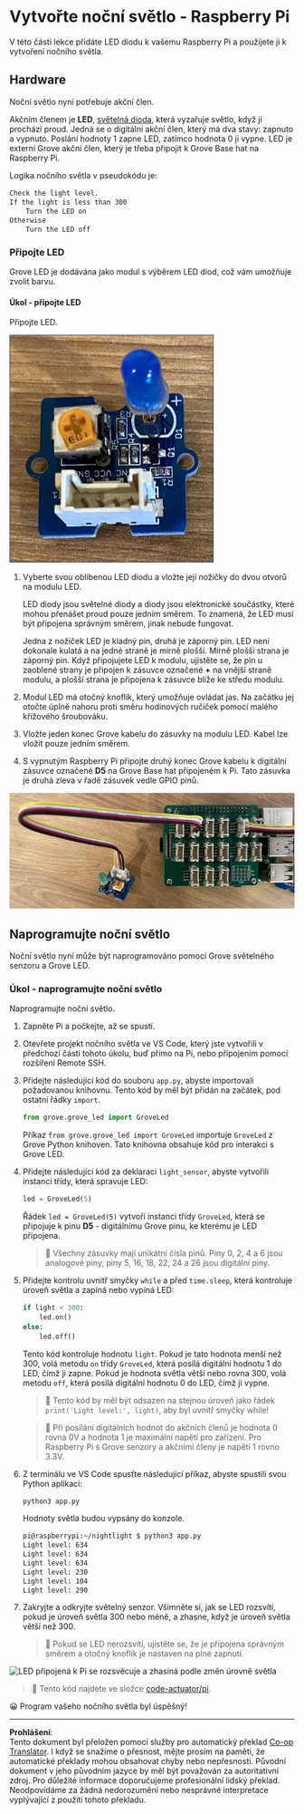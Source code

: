 <!--
CO_OP_TRANSLATOR_METADATA:
{
  "original_hash": "4db8a3879a53490513571df2f6cf7641",
  "translation_date": "2025-08-27T22:30:33+00:00",
  "source_file": "1-getting-started/lessons/3-sensors-and-actuators/pi-actuator.md",
  "language_code": "cs"
}
-->
# Vytvořte noční světlo - Raspberry Pi

V této části lekce přidáte LED diodu k vašemu Raspberry Pi a použijete ji k vytvoření nočního světla.

## Hardware

Noční světlo nyní potřebuje akční člen.

Akčním členem je **LED**, [světelná dioda](https://wikipedia.org/wiki/Light-emitting_diode), která vyzařuje světlo, když jí prochází proud. Jedná se o digitální akční člen, který má dva stavy: zapnuto a vypnuto. Poslání hodnoty 1 zapne LED, zatímco hodnota 0 ji vypne. LED je externí Grove akční člen, který je třeba připojit k Grove Base hat na Raspberry Pi.

Logika nočního světla v pseudokódu je:

```output
Check the light level.
If the light is less than 300
    Turn the LED on
Otherwise
    Turn the LED off
```

### Připojte LED

Grove LED je dodávána jako modul s výběrem LED diod, což vám umožňuje zvolit barvu.

#### Úkol - připojte LED

Připojte LED.

![Grove LED](../../../../../translated_images/grove-led.6c853be93f473cf2c439cfc74bb1064732b22251a83cedf66e62f783f9cc1a79.cs.png)

1. Vyberte svou oblíbenou LED diodu a vložte její nožičky do dvou otvorů na modulu LED.

    LED diody jsou světelné diody a diody jsou elektronické součástky, které mohou přenášet proud pouze jedním směrem. To znamená, že LED musí být připojena správným směrem, jinak nebude fungovat.

    Jedna z nožiček LED je kladný pin, druhá je záporný pin. LED není dokonale kulatá a na jedné straně je mírně plošší. Mírně plošší strana je záporný pin. Když připojujete LED k modulu, ujistěte se, že pin u zaoblené strany je připojen k zásuvce označené **+** na vnější straně modulu, a plošší strana je připojena k zásuvce blíže ke středu modulu.

1. Modul LED má otočný knoflík, který umožňuje ovládat jas. Na začátku jej otočte úplně nahoru proti směru hodinových ručiček pomocí malého křížového šroubováku.

1. Vložte jeden konec Grove kabelu do zásuvky na modulu LED. Kabel lze vložit pouze jedním směrem.

1. S vypnutým Raspberry Pi připojte druhý konec Grove kabelu k digitální zásuvce označené **D5** na Grove Base hat připojeném k Pi. Tato zásuvka je druhá zleva v řadě zásuvek vedle GPIO pinů.

![Grove LED připojená k zásuvce D5](../../../../../translated_images/pi-led.97f1d474981dc35d1c7996c7b17de355d3d0a6bc9606d79fa5f89df933415122.cs.png)

## Naprogramujte noční světlo

Noční světlo nyní může být naprogramováno pomocí Grove světelného senzoru a Grove LED.

### Úkol - naprogramujte noční světlo

Naprogramujte noční světlo.

1. Zapněte Pi a počkejte, až se spustí.

1. Otevřete projekt nočního světla ve VS Code, který jste vytvořili v předchozí části tohoto úkolu, buď přímo na Pi, nebo připojením pomocí rozšíření Remote SSH.

1. Přidejte následující kód do souboru `app.py`, abyste importovali požadovanou knihovnu. Tento kód by měl být přidán na začátek, pod ostatní řádky `import`.

    ```python
    from grove.grove_led import GroveLed
    ```

    Příkaz `from grove.grove_led import GroveLed` importuje `GroveLed` z Grove Python knihoven. Tato knihovna obsahuje kód pro interakci s Grove LED.

1. Přidejte následující kód za deklaraci `light_sensor`, abyste vytvořili instanci třídy, která spravuje LED:

    ```python
    led = GroveLed(5)
    ```

    Řádek `led = GroveLed(5)` vytvoří instanci třídy `GroveLed`, která se připojuje k pinu **D5** - digitálnímu Grove pinu, ke kterému je LED připojena.

    > 💁 Všechny zásuvky mají unikátní čísla pinů. Piny 0, 2, 4 a 6 jsou analogové piny, piny 5, 16, 18, 22, 24 a 26 jsou digitální piny.

1. Přidejte kontrolu uvnitř smyčky `while` a před `time.sleep`, která kontroluje úroveň světla a zapíná nebo vypíná LED:

    ```python
    if light < 300:
        led.on()
    else:
        led.off()
    ```

    Tento kód kontroluje hodnotu `light`. Pokud je tato hodnota menší než 300, volá metodu `on` třídy `GroveLed`, která posílá digitální hodnotu 1 do LED, čímž ji zapne. Pokud je hodnota světla větší nebo rovna 300, volá metodu `off`, která posílá digitální hodnotu 0 do LED, čímž ji vypne.

    > 💁 Tento kód by měl být odsazen na stejnou úroveň jako řádek `print('Light level:', light)`, aby byl uvnitř smyčky while!

    > 💁 Při posílání digitálních hodnot do akčních členů je hodnota 0 rovna 0V a hodnota 1 je maximální napětí pro zařízení. Pro Raspberry Pi s Grove senzory a akčními členy je napětí 1 rovno 3.3V.

1. Z terminálu ve VS Code spusťte následující příkaz, abyste spustili svou Python aplikaci:

    ```sh
    python3 app.py
    ```

    Hodnoty světla budou vypsány do konzole.

    ```output
    pi@raspberrypi:~/nightlight $ python3 app.py 
    Light level: 634
    Light level: 634
    Light level: 634
    Light level: 230
    Light level: 104
    Light level: 290
    ```

1. Zakryjte a odkryjte světelný senzor. Všimněte si, jak se LED rozsvítí, pokud je úroveň světla 300 nebo méně, a zhasne, když je úroveň světla větší než 300.

    > 💁 Pokud se LED nerozsvítí, ujistěte se, že je připojena správným směrem a otočný knoflík je nastaven na plné zapnutí.

![LED připojená k Pi se rozsvěcuje a zhasíná podle změn úrovně světla](../../../../../images/pi-running-assignment-1-1.gif)

> 💁 Tento kód najdete ve složce [code-actuator/pi](../../../../../1-getting-started/lessons/3-sensors-and-actuators/code-actuator/pi).

😀 Program vašeho nočního světla byl úspěšný!

---

**Prohlášení**:  
Tento dokument byl přeložen pomocí služby pro automatický překlad [Co-op Translator](https://github.com/Azure/co-op-translator). I když se snažíme o přesnost, mějte prosím na paměti, že automatické překlady mohou obsahovat chyby nebo nepřesnosti. Původní dokument v jeho původním jazyce by měl být považován za autoritativní zdroj. Pro důležité informace doporučujeme profesionální lidský překlad. Neodpovídáme za žádná nedorozumění nebo nesprávné interpretace vyplývající z použití tohoto překladu.